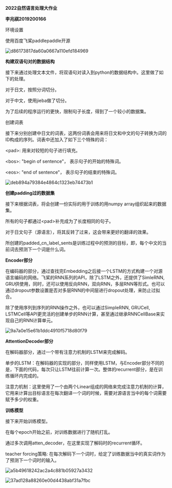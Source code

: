 **2022自然语言处理大作业**

**李兆祺2019200166**

环境设置

使用百度飞桨paddlepaddle开源

![d86173817da60a0667a110efd184969](media/9822ddb6ec76d9c587e16ddea74b4e00.png)

**构建双语句对的数据结构**

接下来通过处理文本文件，将双语句对读入到python的数据结构中。这里做了如下的处理。

对于日文，按照分词切分。

对于中文，使用jieba做了切分。

为了后续的程序运行的更快，限制句子长度，得到了一个较小的数据集。

创建词表

接下来分别创建中日文的词表，这两份词表会用来将日文和中文的句子转换为词的ID构成的序列。词表中还加入了如下三个特殊的词：

\<pad\>: 用来对较短的句子进行填充。

\<bos\>: "begin of sentence"， 表示句子的开始的特殊词。

\<eos\>: "end of sentence"， 表示句子的结束的特殊词。

![deb894a79384e4864c1323eb74473b1](media/1edeafcc8aceafce9f4364fc8a3e0689.png)

**创建padding过的数据集**

接下来根据词表，将会创建一份实际的用于训练的用numpy array组织起来的数据集。

所有的句子都通过\<pad\>补充成为了长度相同的句子。

对于日文句子（源语言），将其反转了过来，这会带来更好的翻译的效果。

所创建的padded_cn_label_sents是训练过程中的预测的目标，即，每个中文的当前词去预测下一个词是什么词。

**Encoder部分**

在编码器的部分，通过查找完Embedding之后接一个LSTM的方式构建一个对源语言编码的网络。飞桨的RNN系列的API，除了LSTM之外，还提供了SimleRNN, GRU供使用，同时，还可以使用反向RNN，双向RNN，多层RNN等形式。也可以通过dropout参数设置是否对多层RNN的中间层进行dropout处理，来防止过拟合。

除了使用序列到序列的RNN操作之外，也可以通过SimpleRNN, GRUCell, LSTMCell等API更灵活的创建单步的RNN计算，甚至通过继承RNNCellBase来实现自己的RNN计算单元。

![9a7a0e15e61b1ddc4910f5718d80f79](media/5002e7dc8846c979e6d0cb6e6485bd7b.png)

**AttentionDecoder部分**

在解码器部分，通过一个带有注意力机制的LSTM来完成解码。

单步的LSTM：在解码器的实现的部分，同样使用LSTM，与Encoder部分不同的是，下面的代码，每次只让LSTM往前计算一次。整体的recurrent部分，是在训练循环内完成的。

注意力机制：这里使用了一个由两个Linear组成的网络来完成注意力机制的计算，它用来计算出目标语言在每次翻译一个词的时候，需要对源语言当中的每个词需要赋予多少的权重。

**训练模型**

接下来开始训练模型。

在每个epoch开始之前，对训练数据进行了随机打乱。

通过多次调用atten_decoder，在这里实现了解码时的recurrent循环。

teacher forcing策略: 在每次解码下一个词时，给定了训练数据当中的真实词作为了预测下一个词时的输入。

![a5b49618242ac2a4c881b05927a3432](media/e54416e5dfb7abe44e9cb610c9fae653.png)

![37ad128a88260e00d4438abf31a7fbc](media/eb3f65f68a1f0c2b422581a8697cda0c.png)

